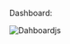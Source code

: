 Dashboard:

![Dahboardjs](https://user-images.githubusercontent.com/124285240/229368380-f8bf859d-850b-4df1-a1f4-8dd2c7e7a5b3.png)
